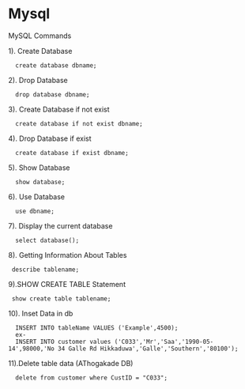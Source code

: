 # Mysql
MySQL Commands

  1). Create Database
      
      create database dbname;

  2). Drop Database
      
      drop database dbname;
      
  3). Create Database if not exist
      
      create database if not exist dbname;
      
  4). Drop Database if exist
      
      create database if exist dbname;
      
  5). Show Database
      
      show database;
      
  6). Use Database
      
      use dbname;
      
  7). Display the current database
      
      select database();
      
  8). Getting Information About Tables
      
     describe tablename;
     
  9).SHOW CREATE TABLE Statement 
  
     show create table tablename;
     
  10). Inset Data in db
    
      INSERT INTO tableName VALUES ('Example',4500);
      ex-
      INSERT INTO customer values ('C033','Mr','Saa','1990-05-14',98000,'No 34 Galle Rd Hikkaduwa','Galle','Southern','80100');
      
  11).Delete table data (AThogakade DB)
  
      delete from customer where CustID = "C033"; 
      
